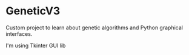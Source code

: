 # GeneticV3

Custom project to learn about genetic algorithms and Python graphical interfaces.

I'm using Tkinter GUI lib
